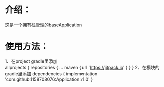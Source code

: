 # 介绍：
这是一个拥有栈管理的baseApplication

# 使用方法：
1、在project gradle里添加  
allprojects {
		repositories {
			...
			maven { url 'https://jitpack.io' }
		}
	}
2、在模块的 gradle里添加
dependencies {
	        implementation 'com.github.1158708076:Application:v1.0'
	}
  
